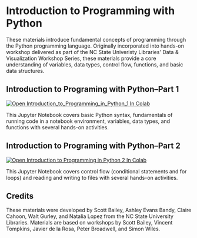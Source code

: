# Introduction to Programming with Python

These materials introduce fundamental concepts of programming through the Python programming language. Originally incorporated into hands-on workshop delivered as part of the NC State Univeristy Libraries' Data & Visualization Workshop Series, these materials provide a core understanding of variables, data types, control flow, functions, and basic data structures.

## Introduction to Programing with Python–Part 1

[![Open Introduction_to_Programming_in_Python_1 In Colab](https://colab.research.google.com/assets/colab-badge.svg)](https://colab.research.google.com/github/NCSU-Libraries/data-viz-workshops/blob/master/Introduction_to_Programming_with_Python/Introduction_to_Programming_with_Python_1.ipynb)

This Jupyter Notebook covers basic Python syntax, fundamentals of running code in a notebook environment, variables, data types, and functions with several hands-on activities.

## Introduction to Programing with Python–Part 2

[![Open Introduction to Programming in Python 2 In Colab](https://colab.research.google.com/assets/colab-badge.svg)](https://colab.research.google.com/github/NCSU-Libraries/data-viz-workshops/blob/master/Introduction_to_Programming_with_Python/Introduction_to_Programming_with_Python_2.ipynb)

This Jupyter Notebook covers control flow (conditional statements and for loops) and reading and writing to files with several hands-on activities.

## Credits

These materials were developed by Scott Bailey, Ashley Evans Bandy, Claire Cahoon, Walt Gurley, and Natalia Lopez from the NC State University Libraries. Materials are based on workshops by Scott Bailey, Vincent Tompkins, Javier de la Rosa, Peter Broadwell, and Simon Wiles.
